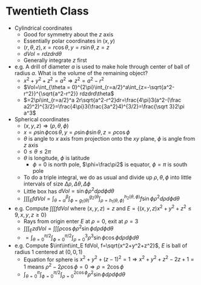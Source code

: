 # Twentieth Class
* Cylindrical coordinates
  * Good for symmetry about the $z$ axis
  * Essentially polar coordinates in $(x, y)$
  * $(r, \theta, z), x=r\cos\theta, y=r\sin\theta, z=z$
  * $dVol=rdzdrd\theta$
  * Generally integrate $z$ first
* e.g. A drill of diameter $a$ is used to make hole through center of ball of radius $a$. What is the volume of the remaining object? 
  * $x^2+y^2+z^2=a^2\Rightarrow z^2=a^2-r^2$
  * $Vol=\int_{\theta = 0}^{2\pi}\int_{r=a/2}^a\int_{z=-\sqrt{a^2-r^2}}^{\sqrt{a^2-r^2}} rdzdrd\theta$
  * $=2\pi\int_{r=a/2}^a 2r\sqrt{a^2-r^2}dr=\frac{4\pi}3(a^2-(\frac a2)^2)^{3/2}=\frac{4\pi}3(\frac{3a^2}4)^{3/2}=\frac{\sqrt 3}2\pi a^3$
* Spherical coordinates
  * $(x, y, z)\Rightarrow(\rho, \theta, \phi)$
  * $x=\rho\sin\phi\cos\theta, y=\rho\sin\phi\sin\theta, z=\rho\cos\phi$
  * $\theta$ is angle to $x$ axis from projection onto the $xy$ plane, $\phi$ is angle from $z$ axis
  * $0\leq \theta\leq 2\pi$
  * $\theta$ is longitude, $\phi$ is latitude
    * $\phi=0$ is north pole, $\phi=\frac\pi2$ is equator, $\phi=\pi$ is south pole
  * To do a triple integral, we do as usual and divide up $\rho, \theta, \phi$ into little intervals of size $\Delta\rho, \Delta\theta, \Delta\phi$
  * Little box has $dVol=\sin\phi\rho^2d\rho d\phi d\theta$
  * $\int\int\int_E fdVol=\int_{\theta=\alpha}^\beta\int_{\phi=g_1(\theta)}^{g_2(\theta}\int_{\rho=h_1(\theta, \phi)}^{h_2(\theta, \phi)}f \sin\phi\rho^2d\rho d\phi d\theta$
* e.g. Compute $\int\int\int fdVol$ where $(x, y, z)=z$ and $E=\{(x, y, z) x^2+y^2+z^2\leq9, x, y, z\geq 0\}$
  * Rays from origin enter $E$ at $\rho=0$, exit at $\rho=3$
  * $\int\int\int_E zdVol=\int\int\int\rho\cos\phi\rho^2\sin\phi d\rho d\phi d\theta$
  * $=\int_{\theta=0}^{\pi/2}\int_{\phi=0}^{\pi/2}\int_{\rho=0}^3\rho^3\sin\phi\cos\phi d\rho d\phi d\theta$
* e.g. Compute $\int\int\int_E fdVol, f=\sqrt{x^2+y^2+z^2}$, $E$ is ball of radius $1$ centered at $(0, 0, 1)$
  * Equation for sphere is $x^2+y^2+(z-1)^2=1\Rightarrow x^2+y^2+z^2-2z+1=1$ means $\rho^2-2\rho\cos\phi=0\Rightarrow \rho=2\cos\phi$
  * $\int_{\theta=0}^\pi\int_{\phi=0}^{\pi/2}\int_{\rho = 0}^{2\cos\phi}\rho^2\sin\phi d\rho d\phi d\theta$